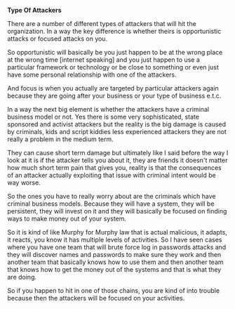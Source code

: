 **Type Of Attackers**

There are a number of different types of attackers that will hit the organization. In a way the key difference is whether theirs is opportunistic attacks or focused attacks on you. 

So opportunistic will basically be you just happen to be at the wrong place at the wrong time [internet speaking] and you just happen to use a particular framework or technology or be close to something or even just have some personal relationship with one of the attackers.

And focus is when you actually are targeted by particular attackers again because they are going after your business or your type of business e.t.c.

In a way the next big element is whether the attackers have a criminal business model or not. Yes there is some very sophisticated, state sponsored and activist attackers but the reality is the big damage is caused by criminals, kids and script kiddies less experienced attackers they are not really a problem in the medium term. 

They can cause short term damage but ultimately like I said before the way I look at it is if the attacker tells you about it, they are friends it doesn't matter how much short term pain that gives you, reality is that the consequences of an attacker actually exploiting that issue with criminal intent would be way worse.

So the ones you have to really worry about are the criminals which have criminal business models. Because they will have a system, they will be persistent, they will invest on it and they will basically be focused on finding ways to make money out of your system.

So it is kind of like Murphy for Murphy law that is actual malicious, it adapts, it reacts, you know it has multiple levels of activities. So I have seen cases where you have one team that will brute force log in passwords attacks and they will discover names and passwords to make sure they work and then another team that basically knows how to use them and then another team that knows how to get the money out of the systems and that is what they are doing. 

So if you happen to hit in one of those chains, you are kind of into trouble because then the attackers will be focused on your activities.